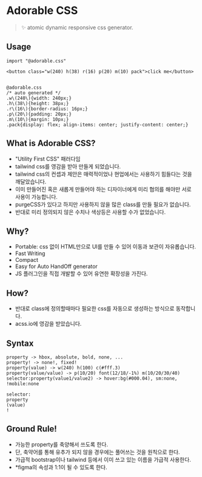 # Adorable CSS

> ✨ atomic dynamic responsive css generator.


## Usage

```
import "@adorable.css"

<button class="w(240) h(38) r(16) p(20) m(10) pack">click me</button>


@adorable.css
/* auto generated */
.w\(240\){width: 240px;}
.h\(38\){height: 38px;}
.r\(16\){border-radius: 16px;}
.p\(20\){padding: 20px;}
.m\(10\){margin: 10px;}
.pack{display: flex; align-items: center; justify-content: center;}
```


## What is Adorable CSS?

- "Utility First CSS" 패러다임
- tailwind css를 영감을 받아 만들게 되었습니다.
- tailwind css의 컨셉과 제안은 매력적이었나 현업에서는 사용하기 힘들다는 것을 깨달았습니다.
- 이미 만들어진 혹은 새롭게 만들어야 하는 디자이너에게 미리 협의를 해야만 서로 사용이 가능합니다.
- purgeCSS가 있다고 하지만 사용하지 않을 많은 class를 만들 필요가 없습니다.
- 반대로 미리 정의되지 않은 수치나 색상등은 사용할 수가 없었습니다.


## Why?

- Portable: css 없이 HTML만으로 UI를 만들 수 있어 이동과 보관이 자유롭습니다.
- Fast Writing 
- Compact
- Easy for Auto HandOff generator
- JS 플러그인을 직접 개발할 수 있어 유연한 확장성을 가진다.


## How?
- 반대로 class에 정의할때마다 필요한 css를 자동으로 생성하는 방식으로 동작합니다.
- acss.io에 영감을 받았습니다.  




## Syntax

```
property -> hbox, absolute, bold, none, ...
property! -> none!, fixed!
property(value) -> w(240) h(100) c(#fff.3)
property(value/value) -> p(10/20) font(12/18/-1%) m(10/20/30/40)
selector:property(value1/value2) -> hover:bg(#000.04), sm:none, !mobile:none 

selector:
property
(value)
!
```


## Ground Rule!

- 가능한 property를 축양해서 쓰도록 한다.
- 단, 축약어를 통해 유추가 되지 않을 경우에는 풀어쓰는 것을 원칙으로 한다.
- 가급적 bootstrap이나 tailwind 등에서 이미 쓰고 있는 이름을 가급적 사용한다.
- *figma의 속성과 1:1이 될 수 있도록 한다.